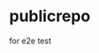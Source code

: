 # publicrepo
for e2e test















































































































































































































































































































































































































































































































































































































































































































































































































































































































































































































































































































































































































































































































































































































































































































































































































































































































































































































































































































































































































































































































































































































































































































































































































































































































































































































































































































































































































































































































